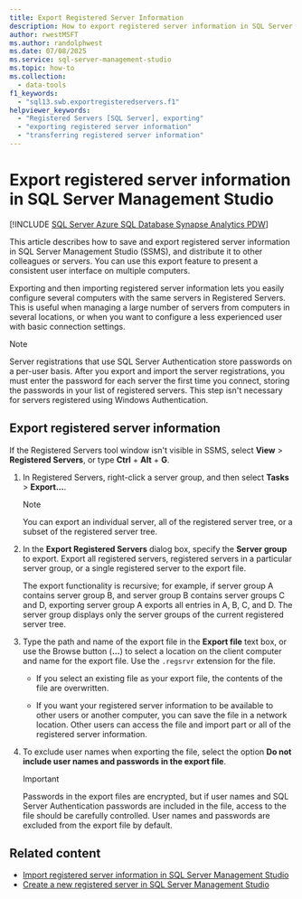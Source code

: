 ```yaml
---
title: Export Registered Server Information
description: How to export registered server information in SQL Server Management Studio (SSMS).
author: rwestMSFT
ms.author: randolphwest
ms.date: 07/08/2025
ms.service: sql-server-management-studio
ms.topic: how-to
ms.collection:
  - data-tools
f1_keywords:
  - "sql13.swb.exportregisteredservers.f1"
helpviewer_keywords:
  - "Registered Servers [SQL Server], exporting"
  - "exporting registered server information"
  - "transferring registered server information"
---
```


# Export registered server information in SQL Server Management Studio

[!INCLUDE [SQL Server Azure SQL Database Synapse Analytics PDW](../includes/applies-to-version/sql-asdb-asdbmi-asa-pdw.md)]

This article describes how to save and export registered server information in SQL Server Management Studio (SSMS), and distribute it to other colleagues or servers. You can use this export feature to present a consistent user interface on multiple computers.

Exporting and then importing registered server information lets you easily configure several computers with the same servers in Registered Servers. This is useful when managing a large number of servers from computers in several locations, or when you want to configure a less experienced user with basic connection settings.

> [!NOTE]  
> Server registrations that use SQL Server Authentication store passwords on a per-user basis. After you export and import the server registrations, you must enter the password for each server the first time you connect, storing the passwords in your list of registered servers. This step isn't necessary for servers registered using Windows Authentication.

## Export registered server information

If the Registered Servers tool window isn't visible in SSMS, select **View** > **Registered Servers**, or type **Ctrl** + **Alt** + **G**.

1. In Registered Servers, right-click a server group, and then select **Tasks** > **Export...**.

   > [!NOTE]  
   > You can export an individual server, all of the registered server tree, or a subset of the registered server tree.

1. In the **Export Registered Servers** dialog box, specify the **Server group** to export. Export all registered servers, registered servers in a particular server group, or a single registered server to the export file.

   The export functionality is recursive; for example, if server group A contains server group B, and server group B contains server groups C and D, exporting server group A exports all entries in A, B, C, and D. The server group displays only the server groups of the current registered server tree.

1. Type the path and name of the export file in the **Export file** text box, or use the Browse button (**...**) to select a location on the client computer and name for the export file. Use the `.regsrvr` extension for the file.

   - If you select an existing file as your export file, the contents of the file are overwritten.

   - If you want your registered server information to be available to other users or another computer, you can save the file in a network location. Other users can access the file and import part or all of the registered server information.

1. To exclude user names when exporting the file, select the option **Do not include user names and passwords in the export file**.

   > [!IMPORTANT]  
   > Passwords in the export files are encrypted, but if user names and SQL Server Authentication passwords are included in the file, access to the file should be carefully controlled. User names and passwords are excluded from the export file by default.

## Related content

- [Import registered server information in SQL Server Management Studio](import-registered-server-information-sql-server-management-studio.md)
- [Create a new registered server in SQL Server Management Studio](create-a-new-registered-server-sql-server-management-studio.md)
